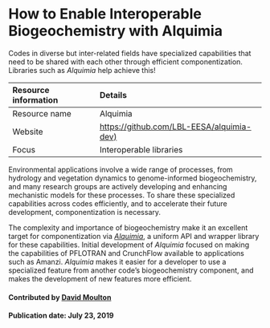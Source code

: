 # How to Enable Interoperable Biogeochemistry with Alquimia

<!--deck start-->
Codes in diverse but inter-related fields have specialized capabilities that need to be shared with each other through efficient componentization. Libraries such as *Alquimia* help achieve this!
<!--deck end-->

Resource information | Details 
:--- | :---  
Resource name | Alquimia
Website  | [https://github.com/LBL-EESA/alquimia-dev)](https://github.com/LBL-EESA/alquimia-dev)
Focus | Interoperable libraries

Environmental applications involve a wide range of processes, from hydrology and vegetation dynamics to genome-informed biogeochemistry, and many research groups are actively developing and enhancing mechanistic models for these processes. To share these specialized capabilities across codes efficiently, and to accelerate their future development, componentization is necessary. 

The complexity and importance of biogeochemistry make it an excellent target for componentization via *[Alquimia](https://github.com/LBL-EESA/alquimia-dev)*, a uniform API and wrapper library for these capabilities. Initial development of *Alquimia* focused on making the capabilities of PFLOTRAN and CrunchFlow available to applications such as Amanzi.  *Alquimia* makes it easier for a developer to use a specialized feature from another code’s biogeochemistry component, and makes the development of new features more efficient.

#### Contributed by [David Moulton](https://github.com/jd-moulton "David Moulton")

#### Publication date: July 23, 2019

<!---
Publish: yes
Categories: Planning
Topics: software interoperability
Tags: 
Level: 2
Prerequisites: defaults
Aggregate: none
--->
